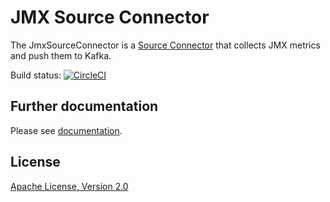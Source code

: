# JMX Source Connector

The JmxSourceConnector is a [Source Connector](https://docs.confluent.io/current/connect/javadocs/index.html?org/apache/kafka/connect/source/SourceConnector.html) that collects JMX metrics and push them to Kafka.

Build status: [![CircleCI](https://circleci.com/gh/zigarn/kafka-connect-jmx.svg?style=svg)](https://circleci.com/gh/zigarn/kafka-connect-jmx)

## Further documentation

Please see [documentation](docs).

## License

[Apache License, Version 2.0](http://www.apache.org/licenses/LICENSE-2.0.html)

